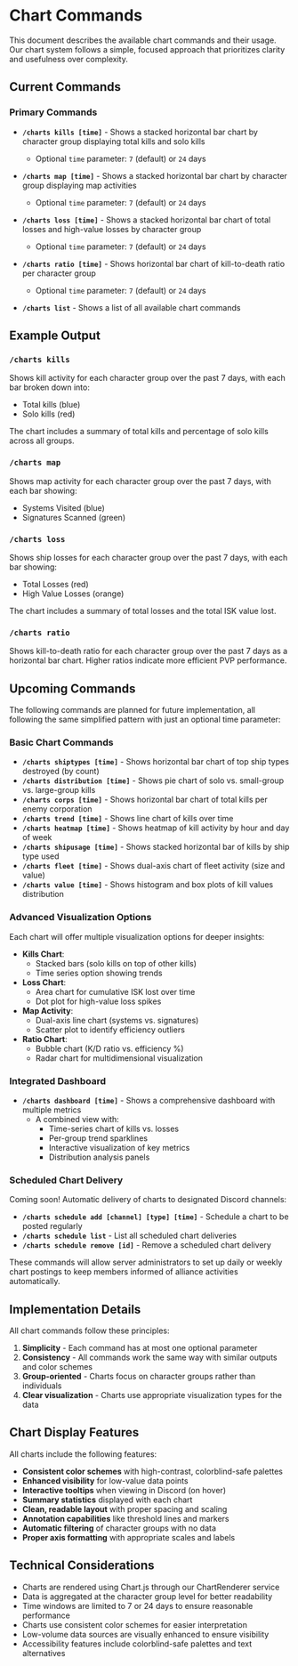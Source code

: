 # Chart Commands

This document describes the available chart commands and their usage. Our chart system follows a simple, focused approach that prioritizes clarity and usefulness over complexity.

## Current Commands

### Primary Commands

- **`/charts kills [time]`** - Shows a stacked horizontal bar chart by character group displaying total kills and solo kills

  - Optional `time` parameter: `7` (default) or `24` days

- **`/charts map [time]`** - Shows a stacked horizontal bar chart by character group displaying map activities

  - Optional `time` parameter: `7` (default) or `24` days

- **`/charts loss [time]`** - Shows a stacked horizontal bar chart of total losses and high-value losses by character group

  - Optional `time` parameter: `7` (default) or `24` days

- **`/charts ratio [time]`** - Shows horizontal bar chart of kill-to-death ratio per character group

  - Optional `time` parameter: `7` (default) or `24` days

- **`/charts list`** - Shows a list of all available chart commands

## Example Output

### `/charts kills`

Shows kill activity for each character group over the past 7 days, with each bar broken down into:

- Total kills (blue)
- Solo kills (red)

The chart includes a summary of total kills and percentage of solo kills across all groups.

### `/charts map`

Shows map activity for each character group over the past 7 days, with each bar showing:

- Systems Visited (blue)
- Signatures Scanned (green)

### `/charts loss`

Shows ship losses for each character group over the past 7 days, with each bar showing:

- Total Losses (red)
- High Value Losses (orange)

The chart includes a summary of total losses and the total ISK value lost.

### `/charts ratio`

Shows kill-to-death ratio for each character group over the past 7 days as a horizontal bar chart. Higher ratios indicate more efficient PVP performance.

## Upcoming Commands

The following commands are planned for future implementation, all following the same simplified pattern with just an optional time parameter:

### Basic Chart Commands

- **`/charts shiptypes [time]`** - Shows horizontal bar chart of top ship types destroyed (by count)
- **`/charts distribution [time]`** - Shows pie chart of solo vs. small-group vs. large-group kills
- **`/charts corps [time]`** - Shows horizontal bar chart of total kills per enemy corporation
- **`/charts trend [time]`** - Shows line chart of kills over time
- **`/charts heatmap [time]`** - Shows heatmap of kill activity by hour and day of week
- **`/charts shipusage [time]`** - Shows stacked horizontal bar of kills by ship type used
- **`/charts fleet [time]`** - Shows dual-axis chart of fleet activity (size and value)
- **`/charts value [time]`** - Shows histogram and box plots of kill values distribution

### Advanced Visualization Options

Each chart will offer multiple visualization options for deeper insights:

- **Kills Chart**:
  - Stacked bars (solo kills on top of other kills)
  - Time series option showing trends
- **Loss Chart**:
  - Area chart for cumulative ISK lost over time
  - Dot plot for high-value loss spikes
- **Map Activity**:
  - Dual-axis line chart (systems vs. signatures)
  - Scatter plot to identify efficiency outliers
- **Ratio Chart**:
  - Bubble chart (K/D ratio vs. efficiency %)
  - Radar chart for multidimensional visualization

### Integrated Dashboard

- **`/charts dashboard [time]`** - Shows a comprehensive dashboard with multiple metrics
  - A combined view with:
    - Time-series chart of kills vs. losses
    - Per-group trend sparklines
    - Interactive visualization of key metrics
    - Distribution analysis panels

### Scheduled Chart Delivery

Coming soon! Automatic delivery of charts to designated Discord channels:

- **`/charts schedule add [channel] [type] [time]`** - Schedule a chart to be posted regularly
- **`/charts schedule list`** - List all scheduled chart deliveries
- **`/charts schedule remove [id]`** - Remove a scheduled chart delivery

These commands will allow server administrators to set up daily or weekly chart postings to keep members informed of alliance activities automatically.

## Implementation Details

All chart commands follow these principles:

1. **Simplicity** - Each command has at most one optional parameter
2. **Consistency** - All commands work the same way with similar outputs and color schemes
3. **Group-oriented** - Charts focus on character groups rather than individuals
4. **Clear visualization** - Charts use appropriate visualization types for the data

## Chart Display Features

All charts include the following features:

- **Consistent color schemes** with high-contrast, colorblind-safe palettes
- **Enhanced visibility** for low-value data points
- **Interactive tooltips** when viewing in Discord (on hover)
- **Summary statistics** displayed with each chart
- **Clean, readable layout** with proper spacing and scaling
- **Annotation capabilities** like threshold lines and markers
- **Automatic filtering** of character groups with no data
- **Proper axis formatting** with appropriate scales and labels

## Technical Considerations

- Charts are rendered using Chart.js through our ChartRenderer service
- Data is aggregated at the character group level for better readability
- Time windows are limited to 7 or 24 days to ensure reasonable performance
- Charts use consistent color schemes for easier interpretation
- Low-volume data sources are visually enhanced to ensure visibility
- Accessibility features include colorblind-safe palettes and text alternatives
